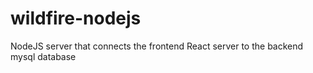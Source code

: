 # wildfire-nodejs
NodeJS server that connects the frontend React server to the backend mysql database
